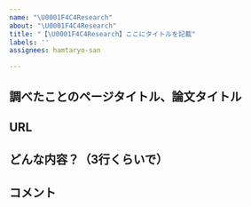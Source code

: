 ```yaml
---
name: "\U0001F4C4Research"
about: "\U0001F4C4Research"
title: "【\U0001F4C4Research】ここにタイトルを記載"
labels: ''
assignees: hamtaryo-san

---
```


## 調べたことのページタイトル、論文タイトル

## URL

## どんな内容？（3行くらいで）

## コメント
